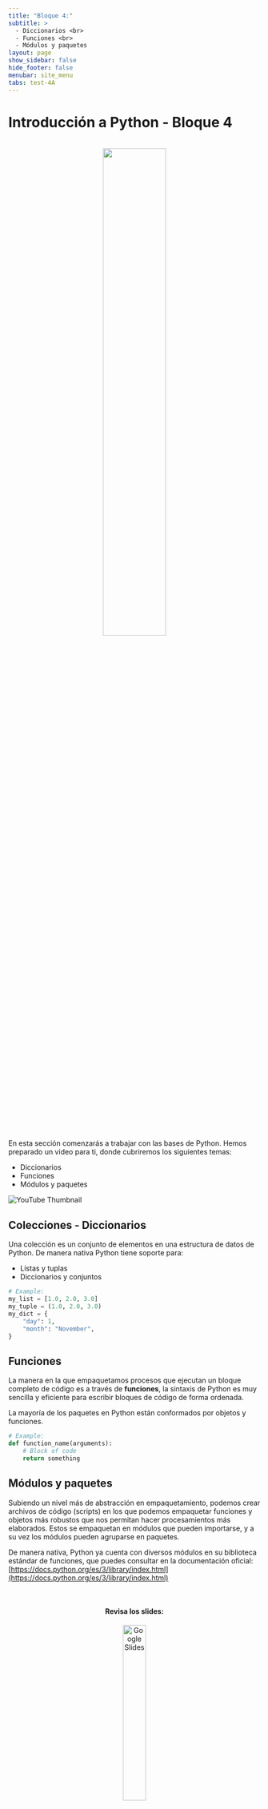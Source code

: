 ```yaml
---
title: "Bloque 4:"
subtitle: >
  - Diccionarios <br>
  - Funciones <br>
  - Módulos y paquetes
layout: page
show_sidebar: false
hide_footer: false
menubar: site_menu
tabs: test-4A
---
```


# Introducción a Python - Bloque 4

<br>
<center>
  <img width="50%" src="https://www.python.org/static/community_logos/python-logo-generic.svg">
</center>
<br>

En esta sección comenzarás a trabajar con las bases de Python. Hemos preparado un video para ti, donde cubriremos los siguientes temas:

- Diccionarios
- Funciones
- Módulos y paquetes

![YouTube Thumbnail](https://vidooly.com/blog/wp-content/uploads/2015/01/How-to-optimise-your-YouTube-Thumbnails.png)

## Colecciones - Diccionarios

Una colección es un conjunto de elementos en una estructura de datos de Python. De manera nativa Python tiene soporte para:
- Listas y tuplas
- Diccionarios y conjuntos

```python
# Example:
my_list = [1.0, 2.0, 3.0]
my_tuple = (1.0, 2.0, 3.0)
my_dict = {
    "day": 1,
    "month": "November",
}
```

## Funciones

La manera en la que empaquetamos procesos que ejecutan un bloque completo de código es a través de **funciones**, la sintaxis de Python es muy sencilla y eficiente para escribir bloques de código de forma ordenada.

La mayoría de los paquetes en Python están conformados por objetos y funciones.

```python
# Example:
def function_name(arguments):
    # Block of code
    return something
```

## Módulos y paquetes

Subiendo un nivel más de abstracción en empaquetamiento, podemos crear archivos de código (scripts) en los que podemos empaquetar funciones y objetos más robustos que nos permitan hacer procesamientos más elaborados. Estos se empaquetan en módulos que pueden importarse, y a su vez los módulos pueden agruparse en paquetes.

De manera nativa, Python ya cuenta con diversos módulos en su biblioteca estándar de funciones, que puedes consultar en la documentación oficial: [https://docs.python.org/es/3/library/index.html](https://docs.python.org/es/3/library/index.html)


<center>
  <br>
  <h4>Revisa los slides:</h4>
  <a href="https://docs.google.com/presentation/d/e/2PACX-1vQCrevv0bcEW1O_oC4A8Huz2L8mEK8d50vDdYoNbGioU7C6z2CtaDVo_VumwbXWO0O99LHlycVn7wpd/pub?start=false&loop=false&delayms=3000" target="_blank">
    <img width="30%" src="https://img.shields.io/static/v1?label=Slides&message=Google%20Slides&color=tomato" alt="Google Slides"/>
  </a>
  <br><br>
  <h4>Ejecuta el código:</h4>
  <a href="https://colab.research.google.com/github/futurelabmx/cdecmx/blob/main/A%20-%20Intro%20a%20Python.ipynb" target="_blank">
    <img width="30%" src="https://colab.research.google.com/assets/colab-badge.svg" alt="Open In Colab"/>
  </a>
</center>

<!-- Buttons -->
<br>
<div class="buttons has-addons is-centered">
  <a class="button is-outlined" href="{{ site.baseurl }}/bloque-3A/">◀︎ Anterior</a>
  <a class="button is-warning" href="{{ site.baseurl }}/test-4A/">📝 Realizar prueba del módulo</a>
  <a class="button is-outlined" href="{{ site.baseurl }}/bloque-1B/">Siguiente ▶︎</a>
</div>
